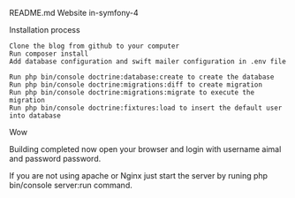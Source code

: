 
README.md
Website in-symfony-4

Installation process

    Clone the blog from github to your computer
    Run composer install
    Add database configuration and swift mailer configuration in .env file

    Run php bin/console doctrine:database:create to create the database
    Run php bin/console doctrine:migrations:diff to create migration
    Run php bin/console doctrine:migrations:migrate to execute the migration
    Run php bin/console doctrine:fixtures:load to insert the default user into database

Wow

Building completed now open your browser and login with username aimal and password password.

If you are not using apache or Nginx just start the server by runing php bin/console server:run command.
